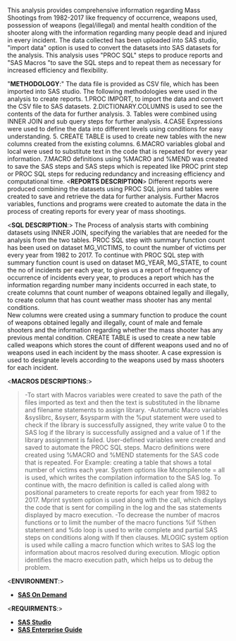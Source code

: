 This analysis provides comprehensive information regarding Mass Shootings from 1982-2017 like frequency of occurrence, weapons used, possession of weapons (legal/illegal) and mental health condition of the shooter along with the information regarding many people dead and injured in every incident. 
The data collected  has been uploaded into SAS studio, "import data" option is used to convert the datasets into SAS datasets for the analysis. This analysis uses "PROC SQL" steps to produce reports and "SAS Macros "to save the SQL steps and to repeat them as necessary for increased efficiency and flexibility.


"**METHODOLOGY**:"
The data file is provided as CSV file, which has been imported into SAS studio. The following methodologies were used in the analysis to create reports.
 1.PROC IMPORT, to import the data and convert the CSV file to SAS datasets.
 2.DICTIONARY.COLUMNS is used to see the contents of the data for further analysis.
 3. Tables were combined using INNER JOIN and sub query steps for further analysis.
 4.CASE Expressions were used to define the data into different levels using conditions for easy understanding.
 5. CREATE TABLE is used to create new tables with the new columns created from the existing columns.
 6.MACRO variables global and local were used to substitute text in the code that is repeated for every year information.
 7.MACRO definitions using %MACRO and %MEND was created to save the SAS steps and SAS steps which is repeated like PROC print step or PROC SQL steps for reducing   redundancy and increasing efficiency and computational time.
<**REPORTS DESCRIPTION**>
Different reports were produced combining the datasets using PROC SQL joins and tables were created to save and retrieve the data for further analysis. Further Macros variables, functions and programs were created to automate the data in the process of creating reports for every year of mass shootings. 

<**SQL DESCRIPTION**:>
 	The Process of analysis starts with combining datasets using INNER JOIN, specifying the variables that are needed for the analysis from the two tables. PROC SQL step with summary function count has been used on dataset MG_VICTIMS, to count the number of victims per every year from 1982 to 2017. To continue with PROC SQL step with summary function count is used on dataset MG_YEAR, MG_STATE, to count the no of incidents per each year, to gives us a report of frequency of occurrence of incidents every year, to produces a report which has the information regarding number many incidents occurred in each state, to create columns that count number of weapons obtained legally and illegally, to create column that has count weather mass shooter has any mental conditions.  
New columns were created using a summary function to produce the count of weapons obtained legally and illegally, count of male and female shooters and the information regarding whether the mass shooter has any previous mental condition. CREATE TABLE is used to create a new table called weapons which stores the count of different weapons used and no of weapons used in each incident by the mass shooter. A case expression is used to designate levels according to the weapons used by mass shooters for each incident.


<**MACROS DESCRIPTIONS**:>
>-To start with Macros variables were created to save the path of the files imported as text and then the text is substituted in the libname and filename statements to assign library.
>-Automatic Macro variables &syslibrc, &syserr, &sysparm with the %put statement were used to check if the library is successfully assigned, they write value 0 to the SAS log if the library is successfully assigned and a value of 1 if the library assignment is failed. User-defined variables were created and saved to automate the PROC SQL steps. Macro definitions were created using %MACRO and %MEND statements for the SAS code that is repeated. For Example: creating a table that shows a total number of victims each year. System options like Mcompilenote = all is used, which writes the compilation information to the SAS log. To continue with, the macro definition is called is called along with positional parameters to create reports for each year from 1982 to 2017. Mprint system option is used along with the call, which displays the code that is sent for compiling in the log and the sas statements displayed by macro execution.
>-To decrease the number of macros functions or to limit the number of the macro functions %if %then statement and %do loop is used to write complete and partial SAS steps on conditions along with If then clauses. MLOGIC system option is used while calling a macro function which writes to SAS log the information about macros resolved during execution. Mlogic option identifies the macro execution path, which helps us to debug the problem.

<**ENVIRONMENT**:>
* **[SAS On Demand](https://www.sas.com/en_ca/curiosity.html?utm_source=google&utm_medium=cpc&utm_campaign=brand-global&utm_content=GMS-158646-gbc-cf&gclid=Cj0KCQjwpf2IBhDkARIsAGVo0D1Chh8BouufuF3t0xMFH_H3XM-W8YkwGYCBOAOFJ9YlsjZylhcDl5UaAmcUEALw_wcB)**

<**REQUIRMENTS**:>
* **[SAS Studio](https://www.sas.com/en_ca/software/studio.html)**
* **[SAS Enterprise Guide](https://support.sas.com/en/software/enterprise-guide-support.html)**






